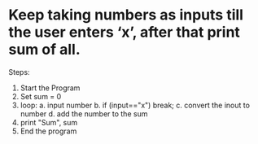 # Keep taking numbers as inputs till the user enters ‘x’, after that print sum of all.

Steps: 
1. Start the Program
2. Set sum = 0
3. loop:
    a. input number
    b. if (input=="x") break;
    c. convert the inout to number
    d. add the number to the sum
4. print "Sum", sum
5. End the program